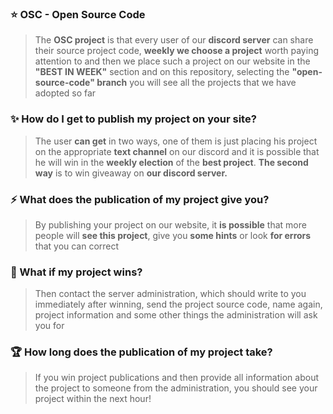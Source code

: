 ### ⭐ OSC - Open Source Code

> The **OSC project** is that every user of our **discord server** can share their source project code, **weekly we choose a project** worth paying attention to and then we place such a project on our website in the **"BEST IN WEEK"** section and on this repository, selecting the **"open-source-code" branch** you will see all the projects that we have adopted so far

### ✨ How do I get to publish my project on your site?

> The user **can get** in two ways, one of them is just placing his project on the appropriate **text channel** on our discord and it is possible that he will win in the **weekly election** of the **best project**. **The second way** is to win giveaway on **our discord server.**
 
 ### ⚡ What does the publication of my project give you?
 
> By publishing your project on our website, it **is possible** that more people will **see this project**, give you **some hints** or look **for errors** that you can correct

### 🔔 What if my project wins?

> Then contact the server administration, which should write to you immediately after winning, send the project source code, name again, project information and some other things the administration will ask you for

### 🏆 How long does the publication of my project take?

> If you win project publications and then provide all information about the project to someone from the administration, you should see your project within the next hour!
